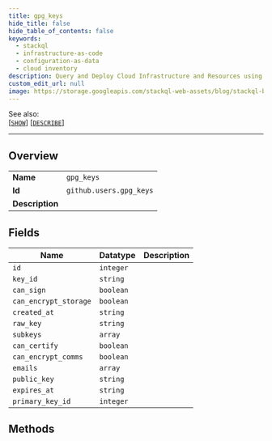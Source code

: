 ```yaml
---
title: gpg_keys
hide_title: false
hide_table_of_contents: false
keywords:
  - stackql
  - infrastructure-as-code
  - configuration-as-data
  - cloud inventory
description: Query and Deploy Cloud Infrastructure and Resources using SQL
custom_edit_url: null
image: https://storage.googleapis.com/stackql-web-assets/blog/stackql-blog-post-featured-image.png
---
```

  
    
See also:   
[[` SHOW `]](/docs/language-spec/show) [[` DESCRIBE `]](/docs/language-spec/describe)  
* * * 
## Overview
<table><tbody>
<tr><td><b>Name</b></td><td><code>gpg_keys</code></td></tr>
<tr><td><b>Id</b></td><td><code>github.users.gpg_keys</code></td></tr>
<tr><td><b>Description</b></td><td></td></tr>
</tbody></table>

## Fields
| Name | Datatype | Description |
| ---- | -------- | ----------- |
| `id` | `integer` |  |
| `key_id` | `string` |  |
| `can_sign` | `boolean` |  |
| `can_encrypt_storage` | `boolean` |  |
| `created_at` | `string` |  |
| `raw_key` | `string` |  |
| `subkeys` | `array` |  |
| `can_certify` | `boolean` |  |
| `can_encrypt_comms` | `boolean` |  |
| `emails` | `array` |  |
| `public_key` | `string` |  |
| `expires_at` | `string` |  |
| `primary_key_id` | `integer` |  |
## Methods
